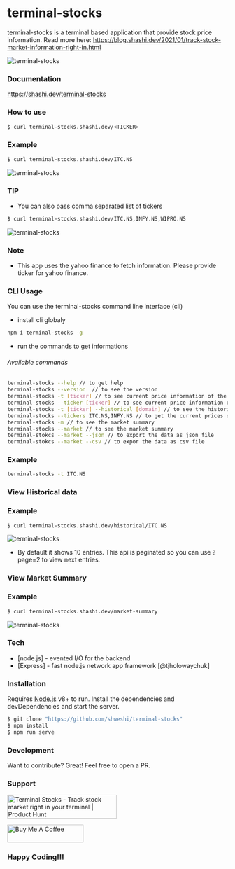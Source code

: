 # terminal-stocks

terminal-stocks is a terminal based application that provide stock price information.
Read more here: https://blog.shashi.dev/2021/01/track-stock-market-information-right-in.html

<img alt="terminal-stocks" src="https://raw.githubusercontent.com/shweshi/terminal-stocks/main/screenshots/Screenshot_Current.png" />

### Documentation
https://shashi.dev/terminal-stocks

### How to use
```sh
$ curl terminal-stocks.shashi.dev/<TICKER>
```

### Example
```sh
$ curl terminal-stocks.shashi.dev/ITC.NS
```
<img alt="terminal-stocks" src="https://raw.githubusercontent.com/shweshi/terminal-stocks/main/screenshots/Screenshot_Current.png" />

### TIP
- You can also pass comma separated list of tickers
```sh
$ curl terminal-stocks.shashi.dev/ITC.NS,INFY.NS,WIPRO.NS
```
<img alt="terminal-stocks" src="https://raw.githubusercontent.com/shweshi/terminal-stocks/main/screenshots/Screenshot_List.png" />

### Note
- This app uses the yahoo finance to fetch information. Please provide ticker for yahoo finance.


### CLI Usage
You can use the terminal-stocks command line interface (cli)

- install cli globaly
```sh
npm i terminal-stocks -g
```

- run the commands to get informations
###### Available commands
```sh
terminal-stocks --help // to get help
terminal-stocks --version  // to see the version
terminal-stocks -t [ticker] // to see current price information of the stock
terminal-stocks --ticker [ticker] // to see current price information of the stock
terminal-stocks -t [ticker] --historical [domain] // to see the historical price information of stock
terminal-stocks --tickers ITC.NS,INFY.NS // to get the current prices of the multiple stocks
terminal-stocks -m // to see the market summary
terminal-stocks --market // to see the market summary
terminal-stokcs --market --json // to export the data as json file
terminal-stokcs --market --csv // to expor the data as csv file
```

### Example
```sh
terminal-stocks -t ITC.NS
```

### View Historical data
### Example
```sh
$ curl terminal-stocks.shashi.dev/historical/ITC.NS
```
<img alt="terminal-stocks" src="https://raw.githubusercontent.com/shweshi/terminal-stocks/main/screenshots/Screenshot_Historical.png" />

- By default it shows 10 entries. This api is paginated so you can use ?page=2 to view next entries.

### View Market Summary
### Example
```sh
$ curl terminal-stocks.shashi.dev/market-summary
```
<img alt="terminal-stocks" src="https://raw.githubusercontent.com/shweshi/terminal-stocks/main/screenshots/Screenshot_Market.png" />


### Tech
* [node.js] - evented I/O for the backend
* [Express] - fast node.js network app framework [@tjholowaychuk]

### Installation
Requires [Node.js](https://nodejs.org/) v8+ to run.
Install the dependencies and devDependencies and start the server.

```sh
$ git clone "https://github.com/shweshi/terminal-stocks"
$ npm install
$ npm run serve
```
### Development
Want to contribute? Great! Feel free to open a PR.

### Support
<a href="https://www.producthunt.com/posts/terminal-stocks?utm_source=badge-featured&utm_medium=badge&utm_souce=badge-terminal-stocks" target="_blank"><img src="https://api.producthunt.com/widgets/embed-image/v1/featured.svg?post_id=281388&theme=dark" alt="Terminal Stocks - Track stock market right in your terminal | Product Hunt" style="width: 250px; height: 54px;" width="250" height="54" /></a>

<a href="https://www.buymeacoffee.com/shashi" target="_blank"><img src="https://cdn.buymeacoffee.com/buttons/default-orange.png" alt="Buy Me A Coffee" height="41" width="174"></a> 

### Happy Coding!!!

